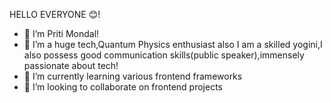 HELLO EVERYONE 😊!
- 👋  I’m Priti Mondal!
- 👀 I’m a huge tech,Quantum Physics enthusiast
 also I am a skilled yogini,I also possess good communication skills(public speaker),immensely passionate about tech!
- 🌱 I’m currently learning various frontend frameworks
- 💞️ I’m looking to collaborate on frontend projects
  

<!---
Priti373/Priti373 is a ✨ special ✨ repository because its `README.md` (this file) appears on your GitHub profile.
You can click the Preview link to take a look at your changes.
--->
